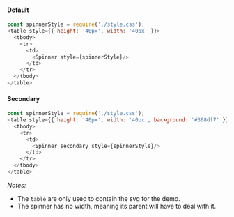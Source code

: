 #### Default

```js
const spinnerStyle = require('./style.css');
<table style={{ height: '40px', width: '40px' }}>
  <tbody>
    <tr>
      <td>
        <Spinner style={spinnerStyle}/>
      </td>
    </tr>
  </tbody>
</table>
```

#### Secondary

```js
const spinnerStyle = require('./style.css');
<table style={{ height: '40px', width: '40px', background: '#368df7' }}>
  <tbody>
    <tr>
      <td>
        <Spinner secondary style={spinnerStyle}/>
      </td>
    </tr>
  </tbody>
</table>
```

_Notes:_

* The `table` are only used to contain the svg for the demo.
* The spinner has no width, meaning its parent will have to deal with it.
